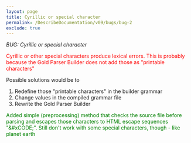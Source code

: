 ```yaml
---
layout: page
title: Cyrillic or special character
permalink: /DescribeDocumentation/v09/bugs/bug-2
exclude: true
---
```

_BUG: Cyrillic or special character_

<span style="color:red">Cyrillic or other special characters produce lexical errors. This is probably because the Gold Parser Builder does not add those as "printable characters"</span>

Possible solutions would be to
1. Redefine those "printable characters" in the builder grammar
2. Change values in the compiled grammar file
3. Rewrite the Gold Parser Builder

<span style="color:green">Added simple (preprocessing) method that checks the source file before parsing and escapes those characters to HTML escape sequences "&#xCODE;". Still don't work with some special characters, though - like planet earth</span>
